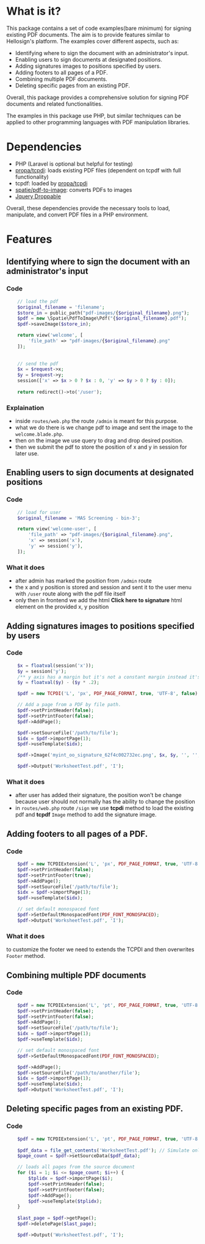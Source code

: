 # What is it?
This package contains a set of code examples(bare minimum) for signing existing PDF documents. The aim is to provide features similar to Hellosign's platform. The examples cover different aspects, such as:

- Identifying where to sign the document with an administrator's input.
- Enabling users to sign documents at designated positions.
- Adding signatures images to positions specified by users.
- Adding footers to all pages of a PDF.
- Combining multiple PDF documents.
- Deleting specific pages from an existing PDF.

Overall, this package provides a comprehensive solution for signing PDF documents and related functionalities.

The examples in this package use PHP, but similar techniques can be applied to other programming languages with PDF manipulation libraries.


# Dependencies
- PHP (Laravel is optional but helpful for testing)
- [propa/tcpdi](https://github.com/pauln/tcpdi): loads existing PDF files (dependent on tcpdf with full functionality)
- tcpdf: loaded by [propa/tcpdi](https://github.com/pauln/tcpdi)
- [spatie/pdf-to-image](https://github.com/spatie/pdf-to-image): converts PDFs to images
- [Jquery Droppable](https://jqueryui.com/droppable)

Overall, these dependencies provide the necessary tools to load, manipulate, and convert PDF files in a PHP environment.

# Features

## Identifying where to sign the document with an administrator's input

### Code
```php
    // load the pdf
    $original_filename = 'filename';
    $store_in = public_path("pdf-images/{$original_filename}.png");
    $pdf = new \Spatie\PdfToImage\Pdf("{$original_filename}.pdf");
    $pdf->saveImage($store_in);

    return view('welcome', [
        'file_path' => "pdf-images/{$original_filename}.png"
    ]);
    
    
    // send the pdf
    $x = $request->x;
    $y = $request->y;
    session(['x' => $x > 0 ? $x : 0, 'y' => $y > 0 ? $y : 0]);
    
    return redirect()->to('/user');
```

### Explaination

- inside ```routes/web.php``` the route ```/admin``` is meant for this purpose.
- what we do there is we change pdf to image and sent the image to the ```welcome.blade.php```.
- then on the image we use query to drag and drop desired position.
- then we submit the pdf to store the position of x and y in session for later use.

## Enabling users to sign documents at designated positions

### Code

```php
    // load for user
    $original_filename = 'MAS Screening - bin-3';

    return view('welcome-user', [
        'file_path' => "pdf-images/{$original_filename}.png",
        'x' => session('x'),
        'y' => session('y'),
    ]);
```

### What it does

- after admin has marked the position from ```/admin``` route
- the x and y position is stored and session and sent it to the user menu with ```/user``` route along with the pdf file itself
- only then in frontend we add the html **Click here to signature** html element on the provided x, y position

## Adding signatures images to positions specified by users

### Code

```php
    $x = floatval(session('x'));
    $y = session('y');
    /** y axis has a margin but it's not a constant margin instead it's more like 0.2% of each position */
    $y = floatval($y) - ($y * .2);

    $pdf = new TCPDI('L', 'px', PDF_PAGE_FORMAT, true, 'UTF-8', false);

    // Add a page from a PDF by file path.
    $pdf->setPrintHeader(false);
    $pdf->setPrintFooter(false);
    $pdf->AddPage();

    $pdf->setSourceFile('/path/to/file');
    $idx = $pdf->importPage(1);
    $pdf->useTemplate($idx);

    $pdf->Image('myint_oo_signature_62f4c002732ec.png', $x, $y, '', '', '', '', '', false, 300);

    $pdf->Output('WorksheetTest.pdf', 'I');
```

### What it does

- after user has added their signature, the position won't be change because user should not normally has the ability to change the position
- in ```routes/web.php``` route ```/sign``` we use **tcpdi** method to load the existing pdf and **tcpdf** ```Image``` method to add the signature image.

## Adding footers to all pages of a PDF.

### Code
```php
    $pdf = new TCPDIExtension('L', 'px', PDF_PAGE_FORMAT, true, 'UTF-8', false);
    $pdf->setPrintHeader(false);
    $pdf->setPrintFooter(true);
    $pdf->AddPage();
    $pdf->setSourceFile('/path/to/file');
    $idx = $pdf->importPage(1);
    $pdf->useTemplate($idx);

    // set default monospaced font
    $pdf->SetDefaultMonospacedFont(PDF_FONT_MONOSPACED);
    $pdf->Output('WorksheetTest.pdf', 'I');
```

### What it does

to customize the footer we need to extends the TCPDI and then overwrites ```Footer``` method.


## Combining multiple PDF documents

### Code

```php
    $pdf = new TCPDIExtension('L', 'pt', PDF_PAGE_FORMAT, true, 'UTF-8', false);
    $pdf->setPrintHeader(false);
    $pdf->setPrintFooter(false);
    $pdf->AddPage();
    $pdf->setSourceFile('/path/to/file');
    $idx = $pdf->importPage(1);
    $pdf->useTemplate($idx);

    // set default monospaced font
    $pdf->SetDefaultMonospacedFont(PDF_FONT_MONOSPACED);

    $pdf->AddPage();
    $pdf->setSourceFile('/path/to/another/file');
    $idx = $pdf->importPage(1);
    $pdf->useTemplate($idx);
    $pdf->Output('WorksheetTest.pdf', 'I');
```

## Deleting specific pages from an existing PDF.

### Code

```php
    $pdf = new TCPDIExtension('L', 'pt', PDF_PAGE_FORMAT, true, 'UTF-8', false);
    
    $pdf_data = file_get_contents('WorksheetTest.pdf'); // Simulate only having raw data available.
    $page_count = $pdf->setSourceData($pdf_data);

    // loads all pages from the source document
    for ($i = 1; $i <= $page_count; $i++) {
        $tplidx = $pdf->importPage($i);
        $pdf->setPrintHeader(false);
        $pdf->setPrintFooter(false);
        $pdf->AddPage();
        $pdf->useTemplate($tplidx);
    }
    
    $last_page = $pdf->getPage();
    $pdf->deletePage($last_page);

    $pdf->Output('WorksheetTest.pdf', 'I');
```
